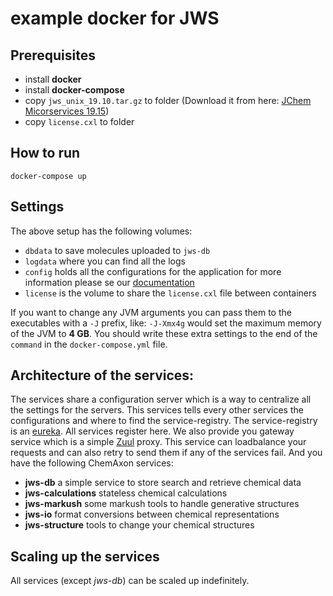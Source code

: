 # example docker for JWS

## Prerequisites

* install **docker**
* install **docker-compose**
* copy `jws_unix_19.10.tar.gz` to folder (Download it from here: [JChem Micorservices 19.15](https://chemaxon.com/download?dl=%2Fdata%2Fdownload%2Fjws%2F19.15.0%2Fjws_unix_19.15.tar.gz))
* copy `license.cxl` to folder

## How to run

`docker-compose up`

## Settings

The above setup has the following volumes:
* `dbdata` to save molecules uploaded to `jws-db`
* `logdata` where you can find all the logs
* `config` holds all the configurations for the application for more information please se our [documentation](https://docs.chemaxon.com/display/docs/JChem+Microservices)
* `license` is the volume to share the `license.cxl` file between containers

If you want to change any JVM arguments you can pass them to the executables with a `-J` prefix, like:
`-J-Xmx4g` would set the maximum memory of the JVM to __4 GB__. You should write these extra settings to the
end of the `command` in the `docker-compose.yml` file.

## Architecture of the services:

The services share a configuration server which is a way to centralize all the settings for the servers. This services
tells every other services the configurations and where to find the service-registry. The service-registry is an
[eureka](https://github.com/Netflix/eureka/wiki/Eureka-at-a-glance). All services register here. We also provide you 
gateway service which is a simple [Zuul](https://github.com/Netflix/zuul/wiki) proxy. This service can loadbalance your 
requests and can also retry to send them if any of the services fail. And you have the following ChemAxon services:

* **jws-db** a simple service to store search and retrieve chemical data
* **jws-calculations** stateless chemical calculations
* **jws-markush** some markush tools to handle generative structures
* **jws-io** format conversions between chemical representations
* **jws-structure** tools to change your chemical structures

## Scaling up the services

All services (except *jws-db*) can be scaled up indefinitely. 
